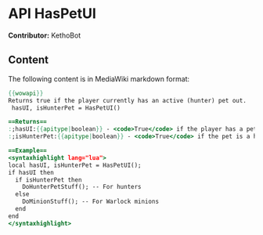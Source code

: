 # API HasPetUI

**Contributor:** KethoBot

## Content

The following content is in MediaWiki markdown format:

```mediawiki
{{wowapi}}
Returns true if the player currently has an active (hunter) pet out.
 hasUI, isHunterPet = HasPetUI()

==Returns==
:;hasUI:{{apitype|boolean}} - <code>True</code> if the player has a pet User Interface, <code>False</code> if he does not.
:;isHunterPet:{{apitype|boolean}} - <code>True</code> if the pet is a hunter pet, <code>False</code> if it is not.

==Example==
<syntaxhighlight lang="lua">
local hasUI, isHunterPet = HasPetUI();
if hasUI then
  if isHunterPet then
    DoHunterPetStuff(); -- For hunters
  else
    DoMinionStuff(); -- For Warlock minions
  end
end
</syntaxhighlight>
```